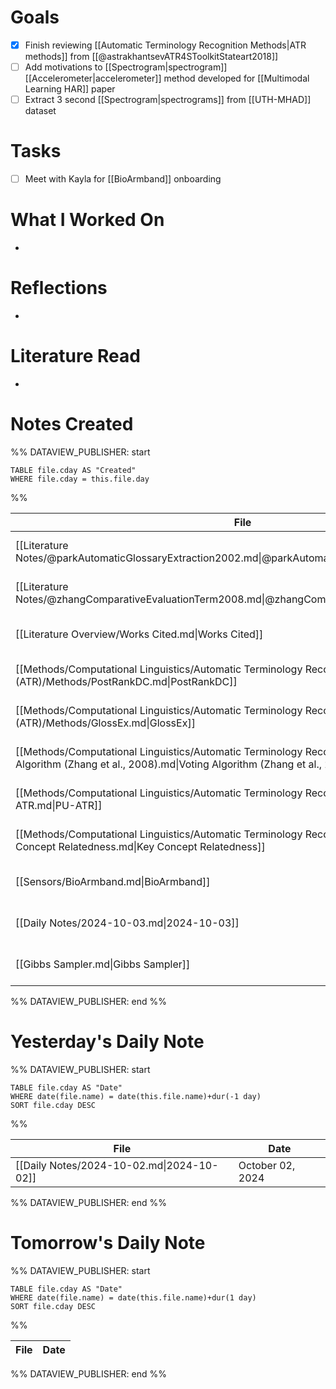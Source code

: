 
# Goals

- [x] Finish reviewing [[Automatic Terminology Recognition Methods|ATR methods]] from [[@astrakhantsevATR4SToolkitStateart2018]]
- [ ] Add motivations to [[Spectrogram|spectrogram]] [[Accelerometer|accelerometer]] method developed for [[Multimodal Learning HAR]] paper
- [ ] Extract 3 second [[Spectrogram|spectrograms]] from [[UTH-MHAD]] dataset

# Tasks

- [ ] Meet with Kayla for [[BioArmband]] onboarding

# What I Worked On

- 

# Reflections

- 

# Literature Read

- 

# Notes Created


%% DATAVIEW_PUBLISHER: start
```dataview
TABLE file.cday AS "Created"
WHERE file.cday = this.file.day
```
%%

| File                                                                                                                                                                  | Created          |
| --------------------------------------------------------------------------------------------------------------------------------------------------------------------- | ---------------- |
| [[Literature Notes/@parkAutomaticGlossaryExtraction2002.md\|@parkAutomaticGlossaryExtraction2002]]                                                                    | October 03, 2024 |
| [[Literature Notes/@zhangComparativeEvaluationTerm2008.md\|@zhangComparativeEvaluationTerm2008]]                                                                      | October 03, 2024 |
| [[Literature Overview/Works Cited.md\|Works Cited]]                                                                                                                   | October 03, 2024 |
| [[Methods/Computational Linguistics/Automatic Terminology Recognition (ATR)/Methods/PostRankDC.md\|PostRankDC]]                                                       | October 03, 2024 |
| [[Methods/Computational Linguistics/Automatic Terminology Recognition (ATR)/Methods/GlossEx.md\|GlossEx]]                                                             | October 03, 2024 |
| [[Methods/Computational Linguistics/Automatic Terminology Recognition (ATR)/Methods/Voting Algorithm (Zhang et al., 2008).md\|Voting Algorithm (Zhang et al., 2008)]] | October 03, 2024 |
| [[Methods/Computational Linguistics/Automatic Terminology Recognition (ATR)/Methods/PU-ATR.md\|PU-ATR]]                                                               | October 03, 2024 |
| [[Methods/Computational Linguistics/Automatic Terminology Recognition (ATR)/Methods/Key Concept Relatedness.md\|Key Concept Relatedness]]                             | October 03, 2024 |
| [[Sensors/BioArmband.md\|BioArmband]]                                                                                                                                 | October 03, 2024 |
| [[Daily Notes/2024-10-03.md\|2024-10-03]]                                                                                                                             | October 03, 2024 |
| [[Gibbs Sampler.md\|Gibbs Sampler]]                                                                                                                                   | October 03, 2024 |

%% DATAVIEW_PUBLISHER: end %%

# Yesterday's Daily Note

%% DATAVIEW_PUBLISHER: start
```dataview
TABLE file.cday AS "Date"
WHERE date(file.name) = date(this.file.name)+dur(-1 day)
SORT file.cday DESC
```
%%

| File                                      | Date             |
| ----------------------------------------- | ---------------- |
| [[Daily Notes/2024-10-02.md\|2024-10-02]] | October 02, 2024 |

%% DATAVIEW_PUBLISHER: end %%
# Tomorrow's Daily Note

%% DATAVIEW_PUBLISHER: start
```dataview
TABLE file.cday AS "Date"
WHERE date(file.name) = date(this.file.name)+dur(1 day)
SORT file.cday DESC
```
%%

| File | Date |
| ---- | ---- |

%% DATAVIEW_PUBLISHER: end %%

